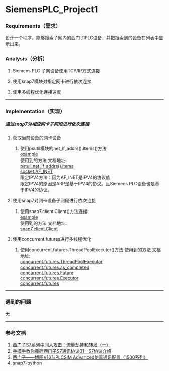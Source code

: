 # SiemensPLC_Project1

### Requirements（需求） 

设计一个程序，能够搜索子网内的西门子PLC设备，并把搜索到的设备在列表中显示出来。

### Analysis（分析）

1. Siemens PLC 子网设备使用TCP/IP方式连接

2. 使用snap7模块对指定网卡进行依次连接

3. 使用多线程优化连接速度

---
### Implementation（实现）

##### 通过snap7对相应网卡子网段进行依次连接

1. 获取当前设备的网卡设备
   1. 使用psutil模块的net_if_addrs().items()方法  
      [example](./module/获取当前设备网卡设备及其IP地址.py)  
      使用到的方法 文档地址:  
      [pstuil.net_if_addrs().items](https://hellowac.github.io/psutil-doc-zh/system/network/net_if_addrs.html)  
      [socket.AF_INET](https://docs.python.org/3/library/socket.html#socket.AF_INET)  
      限定IPV4方法：因为AF_INET是IPV4的协议族  
      限定IPV4的原因是ARP是基于IPV4的协议。且Siemens PLC设备也是基于IPV4的协议。

2. 使用snap7对网卡设备子网段进行依次连接
    1. 使用snap7.client.Client()方法连接  
        [example](./module/snap7连接PLC.py)  
        使用到的方法 文档地址:  
        [snap7.client.Client](https://python-snap7.readthedocs.io/en/latest/snap7.client.html#snap7.client.Client)

3. 使用concurrent.futures进行多线程优化
    1. 使用concurrent.futures.ThreadPoolExecutor()方法
        使用到的方法 文档地址:  
        [concurrent.futures.ThreadPoolExecutor](https://docs.python.org/3/library/concurrent.futures.html#concurrent.futures.ThreadPoolExecutor)  
        [concurrent.futures.as_completed](https://docs.python.org/3/library/concurrent.futures.html#concurrent.futures.as_completed)  
        [concurrent.futures.Future](https://docs.python.org/3/library/concurrent.futures.html#concurrent.futures.Future)  
        [concurrent.futures.Executor](https://docs.python.org/3/library/concurrent.futures.html#concurrent.futures.Executor)  
        [concurrent.futures](https://docs.python.org/3/library/concurrent.futures.html)
---

### 遇到的问题

~~无~~

---

### 参考文档

1. [西门子S7系列中间人攻击：流量劫持和转发（一）](https://www.freebuf.com/articles/ics-articles/231701.html)
2. [手摸手教你撕碎西门子S7通讯协议01--S7协议介绍](https://blog.csdn.net/hqwest/article/details/139346989)
3. [西门子——博图V16与PLCSIM Advanced仿真通讯配置（1500系列）](https://blog.csdn.net/qq_42504097/article/details/125394487)
4. [snap7-python](https://python-snap7.readthedocs.io/en/latest/)

